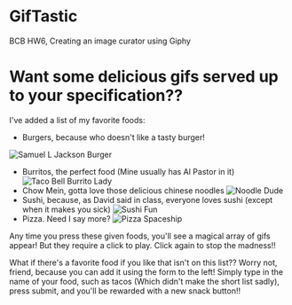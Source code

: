 # GifTastic
BCB HW6, Creating an image curator using Giphy

# Want some delicious gifs served up to your specification??

I've added a list of my favorite foods:

* Burgers, because who doesn't like a tasty burger!

![Samuel L Jackson Burger](https://media.giphy.com/media/3otPoz2V9lPlSH9pde/giphy.gif)

* Burritos, the perfect food (Mine usually has Al Pastor in it)
![Taco Bell Burrito Lady](https://media2.giphy.com/media/HqExakjRbi7zG/giphy.gif)
* Chow Mein, gotta love those delicious chinese noodles
![Noodle Dude](https://media1.giphy.com/media/hJAhtnP3PFoIM/giphy.gif)
* Sushi, because, as David said in class, everyone loves sushi (except when it makes you sick)
![Sushi Fun](https://media0.giphy.com/media/lAqo6CnBmEeTS/200.gif)
* Pizza.  Need I say more?
![Pizza Spaceship](https://media3.giphy.com/media/3oEdv62rCO3hBmvQUo/giphy.gif)

Any time you press these given foods, you'll see a magical array of gifs appear!  But they require a click to play.  Click again to stop the madness!!

What if there's a favorite food if you like that isn't on this list??  Worry not, friend, because you can add it using the form to the left!  Simply type in the name of your food, such as tacos (Which didn't make the short list sadly), press submit, and you'll be rewarded with a new snack button!!
